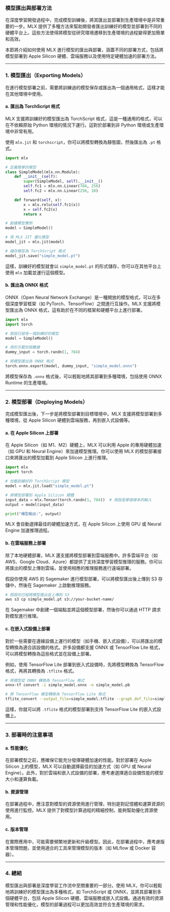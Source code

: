 ### 模型匯出與部署方法

在深度學習開發過程中，完成模型訓練後，將其匯出並部署到生產環境中是非常重要的一步。MLX 提供了多種方法來幫助開發者匯出訓練好的模型並部署到不同的硬體平台上。這些方法使得將模型從研究環境遷移到生產環境的過程變得更加簡單和高效。

本節將介紹如何使用 MLX 進行模型的匯出與部署，涵蓋不同的部署方式，包括將模型部署到 Apple Silicon 硬體、雲端服務以及使用特定硬體加速的部署方法。

---

### 1. **模型匯出（Exporting Models）**

在進行模型部署之前，需要將訓練過的模型保存或匯出為一個通用格式，這樣才能在其他環境中使用。

#### a. **匯出為 TorchScript 格式**
MLX 支援將訓練好的模型匯出為 TorchScript 格式，這是一種通用的格式，可以在不依賴原始 Python 環境的情況下運行。這對於部署到非 Python 環境或生產環境中非常有用。

使用 `mlx.jit` 和 `torchscript`，你可以將模型轉換為靜態圖，然後匯出為 `.pt` 格式。

```python
import mlx

# 定義簡單的模型
class SimpleModel(mlx.nn.Module):
    def __init__(self):
        super(SimpleModel, self).__init__()
        self.fc1 = mlx.nn.Linear(784, 256)
        self.fc2 = mlx.nn.Linear(256, 10)

    def forward(self, x):
        x = mlx.relu(self.fc1(x))
        x = self.fc2(x)
        return x

# 創建模型實例
model = SimpleModel()

# 用 MLX JIT 優化模型
model_jit = mlx.jit(model)

# 儲存模型為 TorchScript 格式
model_jit.save("simple_model.pt")
```

這樣，訓練好的模型就會以 `simple_model.pt` 的形式儲存，你可以在其他平台上使用 `mlx` 加載並運行這個模型。

#### b. **匯出為 ONNX 格式**
ONNX（Open Neural Network Exchange）是一種開放的模型格式，可以在多個深度學習框架（如 PyTorch、TensorFlow）之間進行互操作。MLX 支援將模型匯出為 ONNX 格式，這有助於在不同的框架和硬體平台上進行部署。

```python
import mlx
import torch

# 假設已經有一個訓練好的模型
model = SimpleModel()

# 用於示範的假數據
dummy_input = torch.randn(1, 784)

# 將模型匯出為 ONNX 格式
torch.onnx.export(model, dummy_input, "simple_model.onnx")
```

將模型保存為 `.onnx` 格式後，可以輕鬆地將其部署到多種環境，包括使用 ONNX Runtime 的生產環境。

---

### 2. **模型部署（Deploying Models）**

完成模型匯出後，下一步是將模型部署到目標環境中。MLX 支援將模型部署到多種環境，從 Apple Silicon 硬體到雲端服務，再到嵌入式設備等。

#### a. **在 Apple Silicon 上部署**

在 Apple Silicon（如 M1、M2）硬體上，MLX 可以利用 Apple 的專用硬體加速（如 GPU 和 Neural Engine）來加速模型推理。你可以使用 MLX 的模型部署接口來將匯出的模型加載到 Apple Silicon 上進行推理。

```python
import mlx
import torch

# 加載訓練好的 TorchScript 模型
model = mlx.jit.load("simple_model.pt")

# 將模型部署到 Apple Silicon 硬體
input_data = mlx.Tensor(torch.randn(1, 784))  # 假設是單個樣本的輸入
output = model(input_data)

print("模型輸出:", output)
```

MLX 會自動選擇最佳的硬體加速方式，在 Apple Silicon 上使用 GPU 或 Neural Engine 加速推理過程。

#### b. **在雲端服務上部署**

除了本地硬體部署，MLX 還支援將模型部署到雲端服務中。許多雲端平台（如 AWS、Google Cloud、Azure）都提供了支持深度學習模型推理的服務。你可以將匯出的模型上傳到雲端，並使用相應的推理服務進行遠端部署。

假設你使用 AWS 的 Sagemaker 進行模型部署，可以將模型匯出後上傳到 S3 存儲中，然後在 Sagemaker 上啟動推理服務。

```bash
# 假設你已經將模型匯出並上傳到 S3
aws s3 cp simple_model.pt s3://your-bucket-name/
```

在 Sagemaker 中創建一個端點並將這個模型部署，然後你可以通過 HTTP 請求對模型進行推理。

#### c. **在嵌入式設備上部署**

對於一些需要在邊緣設備上運行的模型（如手機、嵌入式設備），可以將匯出的模型轉換為適合該設備的格式。許多設備都支援 ONNX 或 TensorFlow Lite 格式，可以將模型轉換為這些格式並在設備上部署。

例如，使用 TensorFlow Lite 部署到嵌入式設備時，先將模型轉換為 TensorFlow 格式，再將其轉換為 `.tflite` 格式。

```bash
# 將模型從 ONNX 轉換為 TensorFlow 格式
onnx-tf convert -i simple_model.onnx -o simple_model.pb

# 將 TensorFlow 模型轉換為 TensorFlow Lite 格式
tflite_convert --output_file=simple_model.tflite --graph_def_file=simple_model.pb
```

這樣，你就可以將 `.tflite` 格式的模型部署到支持 TensorFlow Lite 的嵌入式設備上。

---

### 3. **部署時的注意事項**

#### a. **性能優化**
在部署模型之前，應確保它能充分發揮硬體加速的性能。對於部署在 Apple Silicon 上的模型，MLX 可以自動選擇最佳的加速方式（如 GPU 或 Neural Engine）。此外，對於雲端和嵌入式設備的部署，應考慮選擇適合設備性能的模型大小和運算負載。

#### b. **資源管理**
在部署過程中，應注意對模型的資源使用進行管理，特別是對記憶體和運算資源的使用進行監控。MLX 提供了對模型計算過程的精細控制，能夠幫助優化資源使用。

#### c. **版本管理**
在實際應用中，可能需要頻繁地更新和升級模型。因此，在部署過程中，應考慮版本管理問題，並使用適合的工具來管理模型的版本（如 MLflow 或 Docker 容器）。

---

### 4. **總結**

模型匯出與部署是深度學習工作流中至關重要的一部分。使用 MLX，你可以輕鬆地將訓練好的模型匯出為多種格式，如 TorchScript 或 ONNX，並將其部署到多個硬體平台，包括 Apple Silicon 硬體、雲端服務或嵌入式設備。通過有效的資源管理和性能優化，模型的部署過程可以更加高效並符合生產環境的需求。